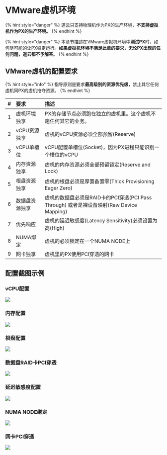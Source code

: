 # VMware虚机环境

{% hint style="danger" %}
道云只支持物理机作为PX的生产环境，**不支持虚拟机作为PX的生产环境。**
{% endhint %}

{% hint style="danger" %}
本章节描述在VMware虚拟机环境中**测试PX**时，如何尽可能的让PX稳定运行。**如果虚拟机环境不满足此章的要求，无论PX出现的任何问题，道云都不予解答**。
{% endhint %}

## VMware虚机的配置要求

{% hint style="info" %}
指导原则是要求**最高级别的资源优先级**，禁止其它任何虚机同PX的虚机抢夺资源。
{% endhint %}

| \# | 要求 | 描述 |
| :--- | :--- | :--- |
| 1 | 虚机环境独享 | PX的存储节点必须跑在独立的虚机里。这个虚机不跑任何其它的业务。 |
| 2 | vCPU资源独享 | 虚机的vCPU资源必须全部预留\(Reserve\) |
| 3 | vCPU单槽位 | vCPU配置单槽位\(Socket\)，因为PX进程只能识别一个槽位的vCPU |
| 4 | 内存资源独享 | 虚机的内存资源必须全部预留锁定\(Reserve and Lock\) |
| 5 | 根盘资源独享 | 虚机的根盘必须是厚置备置零\(Thick Provisioning Eager Zero\) |
| 6 | 数据盘资源独享 | 虚机的数据盘必须是RAID卡的PCI穿透\(PCI Pass Through\) 或者是裸设备映射\(Raw Device Mapping\) |
| 7 | 优先响应 | 虚机的延迟敏感度\(Latency Sensitivity\)必须设置为高\(High\) |
| 8 | NUMA绑定 | 虚机的必须锁定在一个NUMA NODE上 |
| 9 | 网卡独享 | 虚机里的PX使用PCI穿透的网卡 |

## 配置截图示例

### vCPU配置

![](../../.gitbook/assets/image%20%289%29.png)

### 内存配置

![](../../.gitbook/assets/image%20%2810%29.png)

### 根盘配置

![](../../.gitbook/assets/image%20%284%29.png)

### 数据盘RAID卡PCI穿透

![](../../.gitbook/assets/image%20%287%29.png)

### 延迟敏感度配置

![](../../.gitbook/assets/image%20%288%29.png)

### NUMA NODE绑定

![](../../.gitbook/assets/image.png)

### 网卡PCI穿透

![](../../.gitbook/assets/image%20%283%29.png)



